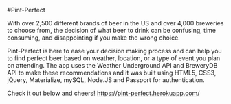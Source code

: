 #Pint-Perfect

With over 2,500 different brands of beer in the US and over 4,000 breweries to choose from, the decision of what beer to drink can be confusing, time consuming, and disappointing if you make the wrong choice.

Pint-Perfect is here to ease your decision making process and can help you to find perfect beer based on weather, location, or a type of event you plan on attending.  The app uses the Weather Underground API and BreweryDB API to make these recommendations and it was built using HTML5, CSS3, jQuery, Materialize, mySQL, Node.JS and Passport for authentication.

Check it out below and cheers! 
https://pint-perfect.herokuapp.com/
